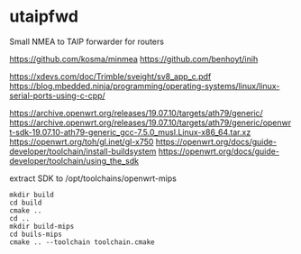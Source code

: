 # utaipfwd
Small NMEA to TAIP forwarder for routers


https://github.com/kosma/minmea
https://github.com/benhoyt/inih

https://xdevs.com/doc/Trimble/sveight/sv8_app_c.pdf
https://blog.mbedded.ninja/programming/operating-systems/linux/linux-serial-ports-using-c-cpp/

https://archive.openwrt.org/releases/19.07.10/targets/ath79/generic/
https://archive.openwrt.org/releases/19.07.10/targets/ath79/generic/openwrt-sdk-19.07.10-ath79-generic_gcc-7.5.0_musl.Linux-x86_64.tar.xz
https://openwrt.org/toh/gl.inet/gl-x750
https://openwrt.org/docs/guide-developer/toolchain/install-buildsystem
https://openwrt.org/docs/guide-developer/toolchain/using_the_sdk


extract SDK to /opt/toolchains/openwrt-mips

```
mkdir build
cd build
cmake ..
cd ..
mkdir build-mips
cd buils-mips
cmake .. --toolchain toolchain.cmake
```
